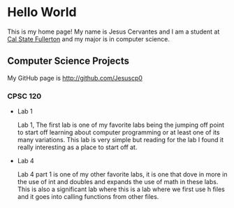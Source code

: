 # Hello World

This is my home page! My name is Jesus Cervantes and I am a student at [Cal State Fullerton](http://www.fullerton.edu/)
and my major is in computer science.

## Computer Science Projects

My GitHub page is http://github.com/Jesuscp0
### CPSC 120

* Lab 1

    Lab 1, The first lab is one of my favorite labs being the jumping off point to start off learning about computer programming or at least one of its many variations. This lab is very simple but reading for the lab I found it really interesting as a place to start off at.

* Lab 4

    Lab 4 part 1 is one of my other favorite labs, it is one that dove in more in the use of int and doubles and expands the use of math in these labs. This is also a significant lab where this is a lab where we first use h files and it goes into calling functions from other files.

